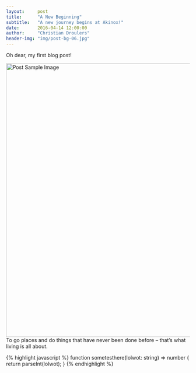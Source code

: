 ```yaml
---
layout:     post
title:      "A New Beginning"
subtitle:   "A new journey begins at Akinox!"
date:       2016-04-14 12:00:00
author:     "Christian Droulers"
header-img: "img/post-bg-06.jpg"
---
```


Oh dear, my first blog post!

<a href="{{ site.baseurl }}/img/post-bg-fjord.jpg">
    <img src="{{ site.baseurl }}/img/post-bg-fjord.jpg" alt="Post Sample Image" width="750">
</a>
<span class="caption text-muted">To go places and do things that have never been done before – that’s what living is all about.</span>

{% highlight javascript %}
function sometesthere(lolwot: string) => number {
    return parseInt(lolwot);
}
{% endhighlight %}